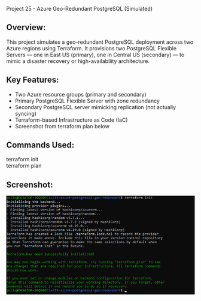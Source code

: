 Project 25 - Azure Geo-Redundant PostgreSQL (Simulated)

Overview:
----------
This project simulates a geo-redundant PostgreSQL deployment across two Azure regions
using Terraform. It provisions two PostgreSQL Flexible Servers — one in East US (primary),
one in Central US (secondary) — to mimic a disaster recovery or high-availability architecture.

Key Features:
-------------
- Two Azure resource groups (primary and secondary)
- Primary PostgreSQL Flexible Server with zone redundancy
- Secondary PostgreSQL server mimicking replication (not actually syncing)
- Terraform-based Infrastructure as Code (IaC)
- Screenshot from terraform plan below

Commands Used:
--------------
terraform init  
terraform plan  

Screenshot:
-----------
![Terraform Plan](./screenshots/terraform-plan.png)

